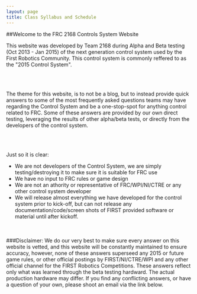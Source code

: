 ```yaml
---
layout: page
title: Class Syllabus and Schedule
---
```



##Welcome to the FRC 2168 Controls System Website

This website was developed by Team 2168 during Alpha and Beta testing (Oct 2013 - Jan 2015) of the next generation control system used by the First Robotics Community. This control system is commonly reffered to as the "2015 Control System".

<br><br>

The theme for this website, is to not be a blog, but to instead provide quick answers to some of the most frequently asked questions teams may have regarding the Control System and be a one-stop-spot for anything control related to FRC. Some of these answers are provided by our own direct testing, leveraging the results of other alpha/beta tests, or directly from the developers of the control system.

<br><br>

Just so it is clear:
* We are not developers of the Control System, we are simply testing/destroying it to make sure it is suitable for FRC use
* We have no input to FRC rules or game design
* We are not an athority or representative of FRC/WPI/NI/CTRE or any other control system developer
* We will release almost everything we have developed for the control system prior to kick-off, but can not release any documentation/code/screen shots of FIRST provided software or material until after kickoff.

<br><br>
###Disclaimer:
We do our very best to make sure every answer on this website is vetted, and this website will be constantly maintained to ensure accuracy, however, none of these answers superseed any 2015 or future game rules, or other official postings by FIRST/NI/CTRE/WPI and any other official channel for the FIRST Robotics Competitions. These answers reflect only what was learned through the beta testing hardward. The actual production hardware may differ. If you find any conflicting answers, or have a question of your own, please shoot an email via the link below.

